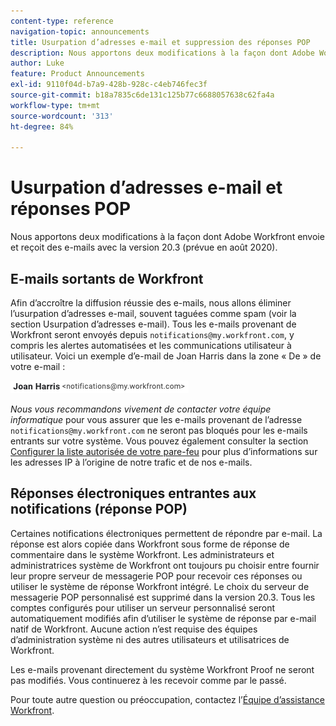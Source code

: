 ```yaml
---
content-type: reference
navigation-topic: announcements
title: Usurpation d’adresses e-mail et suppression des réponses POP
description: Nous apportons deux modifications à la façon dont Adobe Workfront envoie et reçoit des e-mails avec la version 20.3 (prévue en août 2020).
author: Luke
feature: Product Announcements
exl-id: 9110f04d-b7a9-428b-928c-c4eb746fec3f
source-git-commit: b18a7835c6de131c125b77c6688057638c62fa4a
workflow-type: tm+mt
source-wordcount: '313'
ht-degree: 84%

---
```


# Usurpation d’adresses e-mail et réponses POP

Nous apportons deux modifications à la façon dont Adobe Workfront envoie et reçoit des e-mails avec la version 20.3 (prévue en août 2020).

## E-mails sortants de Workfront

Afin d’accroître la diffusion réussie des e-mails, nous allons éliminer l’usurpation d’adresses e-mail, souvent taguées comme spam (voir la section Usurpation d’adresses e-mail). Tous les e-mails provenant de Workfront seront envoyés depuis `notifications@my.workfront.com`, y compris les alertes automatisées et les communications utilisateur à utilisateur. Voici un exemple d’e-mail de Joan Harris dans la zone « De » de votre e-mail :

![Exemple d’e-mail](assets/noreply.png)

*Nous vous recommandons vivement de contacter votre équipe informatique* pour vous assurer que les e-mails provenant de l’adresse `notifications@my.workfront.com` ne seront pas bloqués pour les e-mails entrants sur votre système. Vous pouvez également consulter la section [Configurer la liste autorisée de votre pare-feu](../../../administration-and-setup/get-started-wf-administration/configure-your-firewall.md) pour plus d’informations sur les adresses IP à l’origine de notre trafic et de nos e-mails.

## Réponses électroniques entrantes aux notifications (réponse POP)

Certaines notifications électroniques permettent de répondre par e-mail. La réponse est alors copiée dans Workfront sous forme de réponse de commentaire dans le système Workfront. Les administrateurs et administratrices système de Workfront ont toujours pu choisir entre fournir leur propre serveur de messagerie POP pour recevoir ces réponses ou utiliser le système de réponse Workfront intégré. Le choix du serveur de messagerie POP personnalisé est supprimé dans la version 20.3. Tous les comptes configurés pour utiliser un serveur personnalisé seront automatiquement modifiés afin d’utiliser le système de réponse par e-mail natif de Workfront. Aucune action n’est requise des équipes d’administration système ni des autres utilisateurs et utilisatrices de Workfront.

Les e-mails provenant directement du système Workfront Proof ne seront pas modifiés. Vous continuerez à les recevoir comme par le passé.

Pour toute autre question ou préoccupation, contactez l’[Équipe d’assistance Workfront](https://experienceleague.adobe.com/?support-tab=home#support).
